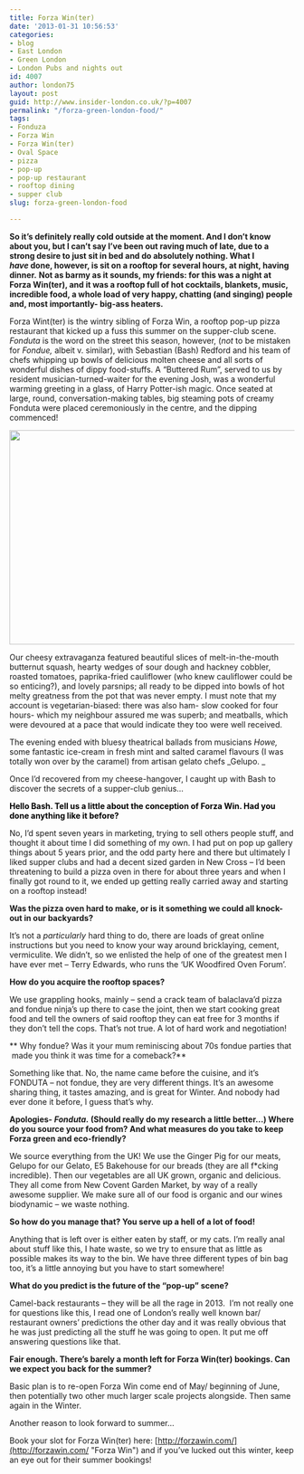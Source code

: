 ```yaml
---
title: Forza Win(ter)
date: '2013-01-31 10:56:53'
categories:
- blog
- East London
- Green London
- London Pubs and nights out
id: 4007
author: london75
layout: post
guid: http://www.insider-london.co.uk/?p=4007
permalink: "/forza-green-london-food/"
tags:
- Fonduza
- Forza Win
- Forza Win(ter)
- Oval Space
- pizza
- pop-up
- pop-up restaurant
- rooftop dining
- supper club
slug: forza-green-london-food

---
```

**So it&#8217;s definitely really cold outside at the moment. And I don&#8217;t know about you, but I can&#8217;t say I&#8217;ve been out raving much of late, due to a strong desire to just sit in bed and do absolutely nothing. What I _have_ done, however, is sit on a rooftop for several hours, at night, having dinner.** **Not as barmy as it sounds, my friends: for this was a night at Forza Win(ter), and it was a rooftop full of hot cocktails, blankets, music, incredible food, a whole load of very happy, chatting (and singing) people and, most importantly- big-ass heaters.**

Forza Wint(ter) is the wintry sibling of Forza Win, a rooftop pop-up pizza restaurant that kicked up a fuss this summer on the supper-club scene. _Fonduta_ is the word on the street this season, however, (_not_ to be mistaken for _Fondue,_ albeit v. similar), with Sebastian (Bash) Redford and his team of chefs whipping up bowls of delicious molten cheese and all sorts of wonderful dishes of dippy food-stuffs. A &#8220;Buttered Rum&#8221;, served to us by resident musician-turned-waiter for the evening Josh, was a wonderful warming greeting in a glass, of Harry Potter-ish magic. Once seated at large, round, conversation-making tables, big steaming pots of creamy Fonduta were placed ceremoniously in the centre, and the dipping commenced!

<a href="http://www.insider-london.co.uk/blog/2013/01/31/forza-green-london-food/forza/" rel="attachment wp-att-4017"><img class="aligncenter size-full wp-image-4017" alt="" src="http://www.insider-london.co.uk/wp-content/uploads/2013/01/FOrza.jpg" width="569" height="379" /></a>

Our cheesy extravaganza featured beautiful slices of melt-in-the-mouth butternut squash, hearty wedges of sour dough and hackney cobbler, roasted tomatoes, paprika-fried cauliflower (who knew cauliflower could be so enticing?), and lovely parsnips; all ready to be dipped into bowls of hot melty greatness from the pot that was never empty. I must note that my account is vegetarian-biased: there was also ham- slow cooked for four hours- which my neighbour assured me was superb; and meatballs, which were devoured at a pace that would indicate they too were well received.

The evening ended with bluesy theatrical ballads from musicians _Howe,_ some fantastic ice-cream in fresh mint and salted caramel flavours (I was totally won over by the caramel) from artisan gelato chefs _Gelupo. _

Once I&#8217;d recovered from my cheese-hangover, I caught up with Bash to discover the secrets of a supper-club genius&#8230;

**<span style="color: #000000;">Hello Bash. Tell us a little about the conception of Forza Win. Had you done anything like it before? </span>**

No, I&#8217;d spent seven years in marketing, trying to sell others people stuff, and thought it about time I did something of my own. I had put on pop up gallery things about 5 years prior, and the odd party here and there but ultimately I liked supper clubs and had a decent sized garden in New Cross &#8211; I&#8217;d been threatening to build a pizza oven in there for about three years and when I finally got round to it, we ended up getting really carried away and starting on a rooftop instead!

**Was the pizza oven hard to make, or is it something we could all knock-out in our backyards?**

It&#8217;s not a _particularly_ hard thing to do, there are loads of great online instructions but you need to know your way around bricklaying, cement, vermiculite. We didn&#8217;t, so we enlisted the help of one of the greatest men I have ever met &#8211; Terry Edwards, who runs the &#8216;UK Woodfired Oven Forum&#8217;.

**How do you acquire the rooftop spaces?**

We use grappling hooks, mainly &#8211; send a crack team of balaclava&#8217;d pizza and fondue ninja&#8217;s up there to case the joint, then we start cooking great food and tell the owners of said rooftop they can eat free for 3 months if they don&#8217;t tell the cops. That&#8217;s not true. A lot of hard work and negotiation!

** Why fondue? Was it your mum reminiscing about 70s fondue parties that  made you think it was time for a comeback?**

Something like that. No, the name came before the cuisine, and it&#8217;s FONDUTA &#8211; not fondue, they are very different things. It&#8217;s an awesome sharing thing, it tastes amazing, and is great for Winter. And nobody had ever done it before, I guess that&#8217;s why.

**Apologies- _Fonduta._ (Should really do my research a little better&#8230;) Where do you source your food from? And what measures do you take to keep Forza green and eco-friendly?**

We source everything from the UK! We use the Ginger Pig for our meats, Gelupo for our Gelato, E5 Bakehouse for our breads (they are all f*cking incredible). Then our vegetables are all UK grown, organic and delicious. They all come from New Covent Garden Market, by way of a really awesome supplier. We make sure all of our food is organic and our wines biodynamic &#8211; we waste nothing.

**So how do you manage that? You serve up a hell of a lot of food!**

Anything that is left over is either eaten by staff, or my cats. I&#8217;m really anal about stuff like this, I hate waste, so we try to ensure that as little as possible makes its way to the bin. We have three different types of bin bag too, it&#8217;s a little annoying but you have to start somewhere!

**What do you predict is the future of the &#8220;pop-up&#8221; scene?**

Camel-back restaurants &#8211; they will be all the rage in 2013.  I&#8217;m not really one for questions like this, I read one of London&#8217;s really well known bar/ restaurant owners&#8217; predictions the other day and it was really obvious that he was just predicting all the stuff he was going to open. It put me off answering questions like that.

**Fair enough. There&#8217;s barely a month left for Forza Win(ter) bookings. Can we expect you back for the summer?**

Basic plan is to re-open Forza Win come end of May/ beginning of June, then potentially two other much larger scale projects alongside. Then same again in the Winter.

Another reason to look forward to summer&#8230;

Book your slot for Forza Win(ter) here: [http://forzawin.com/](http://forzawin.com/ "Forza Win") and if you&#8217;ve lucked out this winter, keep an eye out for their summer bookings!